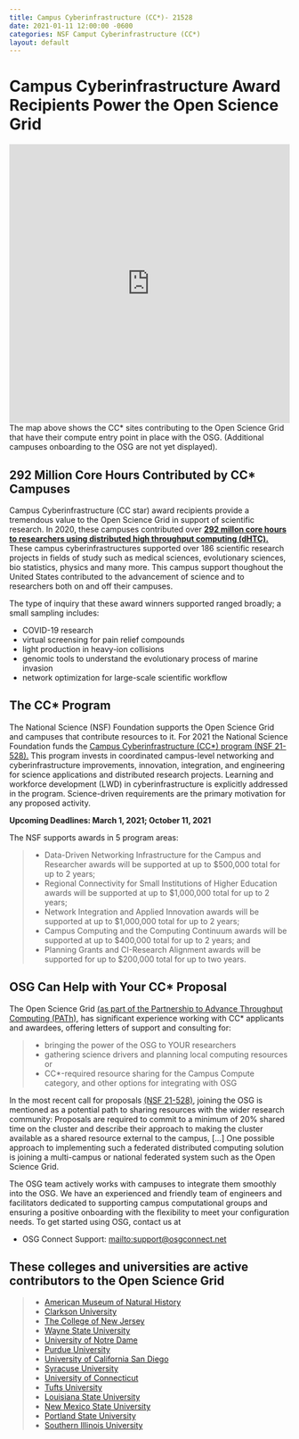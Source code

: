 ```yaml
---
title: Campus Cyberinfrastructure (CC*)- 21528
date: 2021-01-11 12:00:00 -0600
categories: NSF Camput Cyberinfrastructure (CC*)
layout: default
---
```


<h1>Campus Cyberinfrastructure Award Recipients Power the Open Science Grid</h1>

<iframe width="100%" height="500px" frameBorder="0" src="https://map.opensciencegrid.org/map/iframe?view=CCStar#38.61687,-97.86621|4|hybrid"></iframe>
The map above shows the CC* sites contributing to the Open Science Grid that have their compute entry point in place with the OSG. (Additional campuses  onboarding to the OSG are not yet displayed). 


<h2>292 Million Core Hours Contributed by CC* Campuses</h2>

Campus Cyberinfrastructure (CC star) award recipients provide a tremendous value to the Open Science Grid in support of scientific research. In 2020, these campuses contributed over <a href="https://gracc.opensciencegrid.org/d/000000074/gracc-home" target="_blank"> <b>292 millon core hours to researchers using distributed high throughput computing (dHTC).</b></a> These campus cyberinfrastructures supported over 186 scientific research projects in fields of study such as medical sciences, evolutionary sciences, bio statistics, physics and many more. This campus support thoughout the United States contributed to the advancement of science and to researchers both on and off their campuses.

The type of inquiry that these award winners supported ranged broadly; a small sampling includes:
- COVID-19 research  
- virtual screensing for pain relief compounds
- light production in heavy-ion collisions 
- genomic tools to understand the evolutionary process of marine invasion
- network optimization for large-scale scientific workflow


<h2>The CC* Program</h2>
The National Science (NSF) Foundation supports the Open Science Grid and campuses that contribute resources to it. For 2021 the National Science Foundation funds the <a href="https://www.nsf.gov/funding/pgm_summ.jsp?pims_id=504748" target="_blank"> Campus Cyberinfrastructure (CC*) program (NSF 21-528).</a>
This program invests in coordinated campus-level networking and cyberinfrastructure improvements, innovation, integration, and engineering for science applications and distributed research projects. Learning and workforce development (LWD) in cyberinfrastructure is explicitly addressed in the program. Science-driven requirements are the primary motivation for any proposed activity.

**Upcoming Deadlines: March 1, 2021; October 11, 2021** 

The NSF supports awards in 5 program areas:
>- 	Data-Driven Networking Infrastructure for the Campus and Researcher awards will be supported at up to $500,000 total for up to 2 years;
>- 	Regional Connectivity for Small Institutions of Higher Education awards will be supported at up to $1,000,000 total for up to 2 years;
>- 	Network Integration and Applied Innovation awards will be supported at up to $1,000,000 total for up to 2 years; 
>- 	Campus Computing and the Computing Continuum awards will be supported at up to $400,000 total for up to 2 years; and
>- 	Planning Grants and CI-Research Alignment awards will be supported for up to $200,000 total for up to two years.

<h2>OSG Can Help with Your CC* Proposal</h2>

The Open Science Grid <a href="https://path-cc.io/" target="_blank">(as part of the Partnership to Advance Throughput Computing (PATh)</a>, has significant experience working with CC* applicants and awardees, offering letters of support and consulting for:
>- bringing the power of the OSG to YOUR researchers
>- gathering science drivers and planning local computing resources or
>- CC*-required resource sharing for the Campus Compute category, and other options for integrating with OSG

In the most recent call for proposals <a href="https://www.nsf.gov/funding/pgm_summ.jsp?pims_id=504748" target="_blank">(NSF 21-528)</a>, joining the OSG is mentioned as a potential path to sharing resources with the wider research community:
Proposals are required to commit to a minimum of 20% shared time on the cluster and describe their approach to making the cluster available as a shared resource external to the campus, [...] One possible approach to implementing such a federated distributed computing solution is joining a multi-campus or national federated system such as the Open Science Grid.

The OSG team actively works with campuses to integrate them smoothly into the OSG. We have an experienced and friendly team of engineers and facilitators dedicated to supporting campus computational groups and ensuring a positive onboarding with the flexibility to meet your configuration needs. To get started using OSG, contact us at

* OSG Connect Support: <mailto:support@osgconnect.net>

<h2>These colleges and universities are active contributors to the Open Science Grid </h2>

>- <a href="https://www.amnh.org/research/computational-sciences" target="_blank">American Museum of Natural History</a>
>- <a href="https://sites.clarkson.edu/acres/" target="_blank">Clarkson University</a>
>- <a href="https://computerscience.tcnj.edu/cs-programs-research/funded-projects/" target="_blank">The College of New Jersey</a>
>-  <a href="https://www.nsf.gov/awardsearch/showAward?AWD_ID=1925467&HistoricalAwards=false" target="_blank">Wayne State University</a>
>- <a href="https://news.research.university/2019/10/31/the-research-university-tru-896/" target="_blank">University of Notre Dame</a> 
>- <a href="https://www.purdue.edu/newsroom/releases/2019/Q3/nsf-supports-purdue-team-developing-online-manufacturing-education.html" target="_blank">Purdue University</a>
>- <a href="https://ucsdnews.ucsd.edu/pressrelease/sdsc-awarded-nsf-grant-for-triton-shared-computing-cluster-upgrade" target="_blank">University of California San Diego</a>
>- <a href="https://news.syr.edu/blog/2020/09/03/national-science-foundation-awards-390000-to-syracuse-university-computing-initiative/" target="_blank"> Syracuse University</a>
>- <a href="https://news.engr.uconn.edu/500k-nsf-grant-awarded-to-dr-bing-wang-uconn-health-center-2.php" target="_blank">University of Connecticut</a>
>- <a href="https://now.tufts.edu/articles/tufts-awarded-nsf-grant-expand-big-data-innovation-and-discovery" target="_blank"> Tufts University</a>
>- <a href="https://www.lsu.edu/mediacenter/news/2020/04/22cct_brandt_nsf.php" target="_blank"> Louisiana State University</a>
>- <a href="https://newscenter.nmsu.edu/Articles/view/14445/nsf-grant-brings-high-performance-computing-to-new-mexico-students-faculty" target="_blank"> New Mexico State University</a>
>- <a href="https://www.pdx.edu/news/psu-receives-5m-federal-grant-improve-access-stem-education-underrepresented-students" target="_blank"> Portland State University</a>
>- <a href="https://oit.siu.edu/rcc/services/grant.php" target="_blank"> Southern Illinois University</a>






